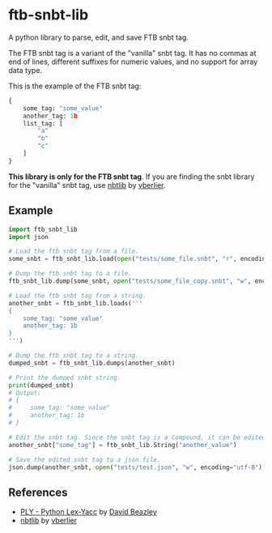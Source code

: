 # ftb-snbt-lib
A python library to parse, edit, and save FTB snbt tag.

The FTB snbt tag is a variant of the "vanilla" snbt tag. It has no commas at end of lines, different suffixes for numeric values, and no support for array data type.

This is the example of the FTB snbt tag:
```python
{
    some_tag: "some_value"
    another_tag: 1b
    list_tag: [
        "a"
        "b"
        "c"
    ]
}
```

**This library is only for the FTB snbt tag**. If you are finding the snbt library for the "vanilla" snbt tag, use [nbtlib](https://github.com/vberlier/nbtlib) by [vberlier](https://github.com/vberlier).

## Example
```python
import ftb_snbt_lib
import json

# Load the ftb snbt tag from a file.
some_snbt = ftb_snbt_lib.load(open("tests/some_file.snbt", "r", encoding="utf-8"))

# Dump the ftb snbt tag to a file.
ftb_snbt_lib.dump(some_snbt, open("tests/some_file_copy.snbt", "w", encoding="utf-8"))

# Load the ftb snbt tag from a string.
another_snbt = ftb_snbt_lib.loads('''
{
    some_tag: "some_value"
    another_tag: 1b
}
''')

# Dump the ftb snbt tag to a string.
dumped_snbt = ftb_snbt_lib.dumps(another_snbt)

# Print the dumped snbt string.
print(dumped_snbt)
# Output:
# {
#     some_tag: "some_value"
#     another_tag: 1b
# }

# Edit the snbt tag. Since the snbt tag is a Compound, it can be edited like a dictionary but only with custom types provided by this library.
another_snbt["some_tag"] = ftb_snbt_lib.String("another_value")

# Save the edited snbt tag to a json file.
json.dump(another_snbt, open("tests/test.json", "w", encoding="utf-8"), indent=4, ensure_ascii=False)
```

## References
* [PLY - Python Lex-Yacc](https://github.com/dabeaz/ply) by [David Beazley](https://www.dabeaz.com)
* [nbtlib](https://github.com/vberlier/nbtlib) by [vberlier](https://github.com/vberlier)